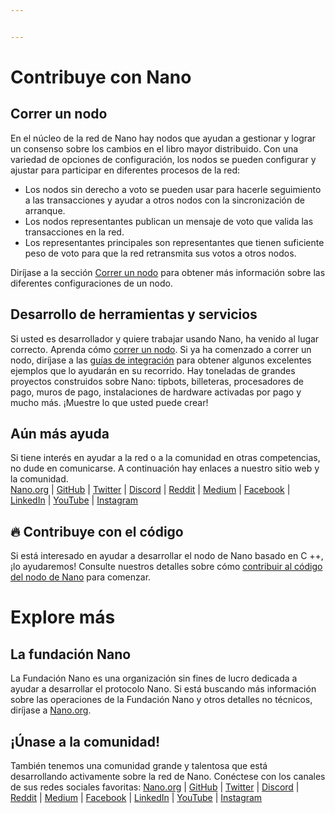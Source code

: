 ```yaml
---


---
```


<h1 id="contribuye-con-nano">Contribuye con Nano</h1>
<h2 id="correr-un-nodo">Correr un nodo</h2>
<p>En el núcleo de la red de Nano hay nodos que ayudan a gestionar y lograr un consenso sobre los cambios en el libro mayor distribuido. Con una variedad de opciones de configuración, los nodos se pueden configurar y ajustar para participar en diferentes procesos de la red:</p>
<ul>
<li>Los nodos sin derecho a voto se pueden usar para hacerle seguimiento a las transacciones y ayudar a otros nodos con la sincronización de arranque.</li>
<li>Los nodos representantes publican un mensaje de voto que valida las transacciones en la red.</li>
<li>Los representantes principales son representantes que tienen suficiente peso de voto para que la red retransmita sus votos a otros nodos.</li>
</ul>
<p>Diríjase a la sección <a href="https://docs.nano.org/running-a-node/overview/">Correr un nodo</a> para obtener más información sobre las diferentes configuraciones de un nodo.</p>
<h2 id="desarrollo-de-herramientas-y-servicios">Desarrollo de herramientas y servicios</h2>
<p>Si usted es desarrollador y quiere trabajar usando Nano, ha venido al lugar correcto. Aprenda cómo <a href="https://docs.nano.org/running-a-node/overview/">correr un nodo</a>. Si ya ha comenzado a correr un nodo, diríjase a las <a href="https://docs.nano.org/integration-guides/the-basics/">guías de integración</a> para obtener algunos excelentes ejemplos que lo ayudarán en su recorrido. Hay toneladas de grandes proyectos construidos sobre Nano: tipbots, billeteras, procesadores de pago, muros de pago, instalaciones de hardware activadas por pago y mucho más. ¡Muestre lo que usted puede crear!</p>
<h2 id="aún-más-ayuda">Aún más ayuda</h2>
<p>Si tiene interés en ayudar a la red o a la comunidad en otras competencias, no dude en comunicarse. A continuación hay enlaces a nuestro sitio web y la comunidad.<br>
<a href="http://Nano.org">Nano.org</a> | <a href="https://github.com/nanocurrency">GitHub</a> | <a href="https://twitter.com/nano">Twitter</a> | <a href="https://discordapp.com/invite/JphbBas">Discord</a> | <a href="https://www.reddit.com/r/nanocurrency">Reddit</a> | <a href="https://medium.com/nanocurrency">Medium</a> | <a href="https://www.facebook.com/nanofoundation">Facebook</a> | <a href="https://www.linkedin.com/organization-guest/company/nano-foundation?challengeId=AQH3DTxSnL0_eQAAAW3ft0XOTlGFD__c_LaqITF7wOqcLeoIauTNT9NP5RsWEyen0Jbg-1IFts9MOxGmYVuolcDTy4eS_GUFfQ&amp;submissionId=73052a34-e2ca-ce15-2010-71270bdccc1a">LinkedIn</a> | <a href="https://www.youtube.com/nanocurrency">YouTube</a> | <a href="https://www.instagram.com/nanocurrency/">Instagram</a></p>
<h2 id="fire-contribuye-al-código">🔥 Contribuye con el código</h2>
<p>Si está interesado en ayudar a desarrollar el nodo de Nano basado en C ++, ¡lo ayudaremos! Consulte nuestros detalles sobre cómo <a href="https://docs.nano.org/protocol-design/overview/#contributing-code-to-the-nano-node">contribuir al código del nodo de Nano</a> para comenzar.</p>
<h1 id="explore-más">Explore más</h1>
<h2 id="la-fundación-nano">La fundación Nano</h2>
<p>La Fundación Nano es una organización sin fines de lucro dedicada a ayudar a desarrollar el protocolo Nano. Si está buscando más información sobre las operaciones de la Fundación Nano y otros detalles no técnicos, diríjase a <a href="http://Nano.org">Nano.org</a>.</p>
<h2 id="¡únase-a-la-comunidad">¡Únase a la comunidad!</h2>
<p>También tenemos una comunidad grande y talentosa que está desarrollando activamente sobre la red de Nano. Conéctese con los canales de sus redes sociales favoritas: <a href="http://Nano.org">Nano.org</a> | <a href="https://github.com/nanocurrency">GitHub</a> | <a href="https://twitter.com/nano">Twitter</a> | <a href="https://discordapp.com/invite/JphbBas">Discord</a> | <a href="https://www.reddit.com/r/nanocurrency">Reddit</a> | <a href="https://medium.com/nanocurrency">Medium</a> | <a href="https://www.facebook.com/nanofoundation">Facebook</a> | <a href="https://www.linkedin.com/company/nano-foundation/">LinkedIn</a> | <a href="https://www.youtube.com/nanocurrency">YouTube</a> | <a href="https://www.instagram.com/nanocurrency/">Instagram</a></p>


